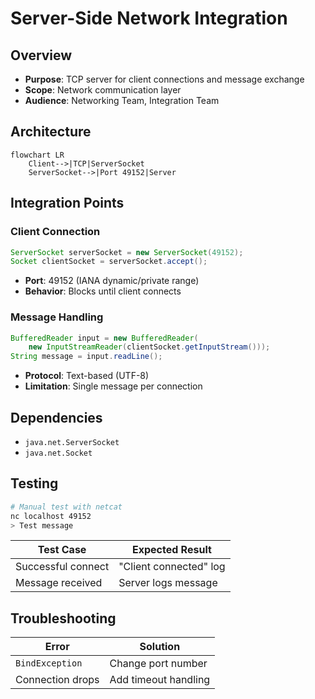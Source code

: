 # Server-Side Network Integration

## Overview
- **Purpose**: TCP server for client connections and message exchange  
- **Scope**: Network communication layer  
- **Audience**: Networking Team, Integration Team  

## Architecture
```mermaid
flowchart LR
    Client-->|TCP|ServerSocket
    ServerSocket-->|Port 49152|Server
```

## Integration Points

### Client Connection
```java
ServerSocket serverSocket = new ServerSocket(49152);
Socket clientSocket = serverSocket.accept();
```
- **Port**: 49152 (IANA dynamic/private range)
- **Behavior**: Blocks until client connects

### Message Handling
```java
BufferedReader input = new BufferedReader(
    new InputStreamReader(clientSocket.getInputStream()));
String message = input.readLine();
```
- **Protocol**: Text-based (UTF-8)
- **Limitation**: Single message per connection

## Dependencies
- `java.net.ServerSocket`
- `java.net.Socket`

## Testing
```bash
# Manual test with netcat
nc localhost 49152
> Test message
```

| Test Case          | Expected Result          |
|--------------------|--------------------------|
| Successful connect | "Client connected" log   |
| Message received   | Server logs message      |

## Troubleshooting
| Error               | Solution                 |
|---------------------|--------------------------|
| `BindException`     | Change port number       |
| Connection drops    | Add timeout handling     |

